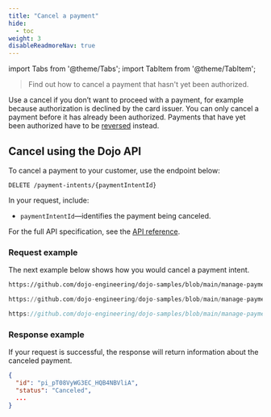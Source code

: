 ```yaml
---
title: "Cancel a payment"
hide: 
  - toc
weight: 3
disableReadmoreNav: true
---
```

import Tabs from '@theme/Tabs';
import TabItem from '@theme/TabItem';

>Find out how to cancel a payment that hasn't yet been authorized.

Use a cancel if you don’t want to proceed with a payment, for example because authorization is declined by the card issuer.
You can only cancel a payment before it has already been authorized. Payments that have yet been authorized have to be [reversed](reversal.md) instead.

## Cancel using the Dojo API

To cancel a payment to your customer, use the endpoint below:

``` DELETE /payment-intents/{paymentIntentId} ```

In your request, include:

* `paymentIntentId`—identifies the payment being canceled.

For the full API specification, see the [API reference](/api#operation/PaymentIntents_Delete).

### Request example

The next example below shows how you would cancel a payment intent.

<Tabs groupId="codeGroup">
  <TabItem value="curl" label="curl" default>

```bash reference
https://github.com/dojo-engineering/dojo-samples/blob/main/manage-payments/curl/cancel.sh
```

  </TabItem>
  <TabItem value="python" label="Python">

```py reference
https://github.com/dojo-engineering/dojo-samples/blob/main/manage-payments/python/cancel.py
```

  </TabItem>
  <TabItem value="C#" label="C#">

```csharp reference
https://github.com/dojo-engineering/dojo-samples/blob/main/manage-payments/cs/cancel.cs
```

  </TabItem>
</Tabs>

### Response example

If your request is successful, the response will return information about the canceled payment.

```json
{
  "id": "pi_pT08VyWG3EC_HQB4NBVliA",
  "status": "Canceled",
  ...
}
```
